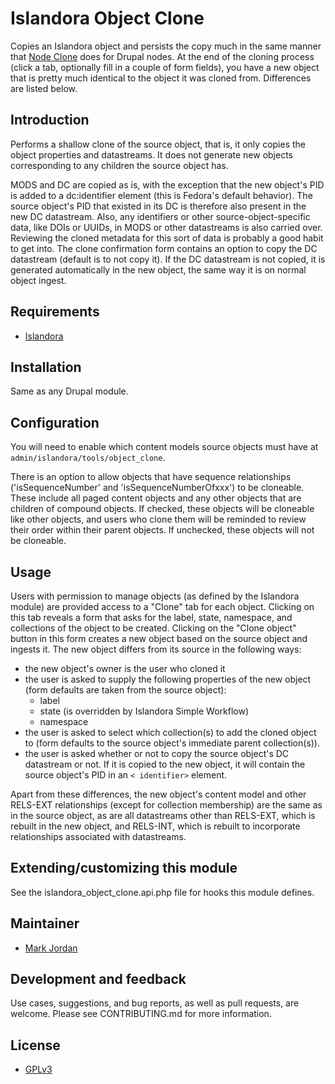# Islandora Object Clone

Copies an Islandora object and persists the copy much in the same manner that [Node Clone](https://www.drupal.org/project/node_clone) does for Drupal nodes. At the end of the cloning process (click a tab, optionally fill in a couple of form fields), you have a new object that is pretty much identical to the object it was cloned from. Differences are listed below.

## Introduction

Performs a shallow clone of the source object, that is, it only copies the object properties and datastreams. It does not generate new objects corresponding to any children the source object has.

MODS and DC are copied as is, with the exception that the new object's PID is added to a dc:identifier element (this is Fedora's default behavior). The source object's PID that existed in its DC is therefore also present in the new DC datastream. Also, any identifiers or other source-object-specific data, like DOIs or UUIDs, in MODS or other datastreams is also carried over. Reviewing the cloned metadata for this sort of data is probably a good habit to get into. The clone confirmation form contains an option to copy the DC datastream (default is to not copy it). If the DC datastream is not copied, it is generated automatically in the new object, the same way it is on normal object ingest.

## Requirements

* [Islandora](https://github.com/Islandora/islandora)

## Installation

Same as any Drupal module.

## Configuration

You will need to enable which content models source objects must have at `admin/islandora/tools/object_clone`.

There is an option to allow objects that have sequence relationships ('isSequenceNumber' and 'isSequenceNumberOfxxx') to be cloneable. These include all paged content objects and any other objects that are children of compound objects. If checked, these objects will be cloneable like other objects, and users who clone them will be reminded to review their order within their parent objects. If unchecked, these objects will not be cloneable.

## Usage

Users with permission to manage objects (as defined by the Islandora module) are provided access to a "Clone" tab for each object. Clicking on this tab reveals a form that asks for the label, state, namespace, and collections of the object to be created. Clicking on the "Clone object" button in this form creates a new object based on the source object and ingests it. The new object differs from its source in the following ways:

* the new object's owner is the user who cloned it
* the user is asked to supply the following properties of the new object (form defaults are taken from the source object):
  * label
  * state (is overridden by Islandora Simple Workflow)
  * namespace
* the user is asked to select which collection(s) to add the cloned object to (form defaults to the source object's immediate parent collection(s)).
* the user is asked whether or not to copy the source object's DC datastream or not. If it is copied to the new object, it will contain the source object's PID in an `<
identifier>` element.

Apart from these differences, the new object's content model and other RELS-EXT relationships (except for collection membership) are the same as in the source object, as are all datastreams other than RELS-EXT, which is rebuilt in the new object, and RELS-INT, which is rebuilt to incorporate relationships associated with datastreams.

## Extending/customizing this module

See the islandora_object_clone.api.php file for hooks this module defines.

## Maintainer

* [Mark Jordan](https://github.com/mjordan)

## Development and feedback

Use cases, suggestions, and bug reports, as well as pull requests, are welcome. Please see CONTRIBUTING.md for more information.

## License

* [GPLv3](http://www.gnu.org/licenses/gpl-3.0.txt)
